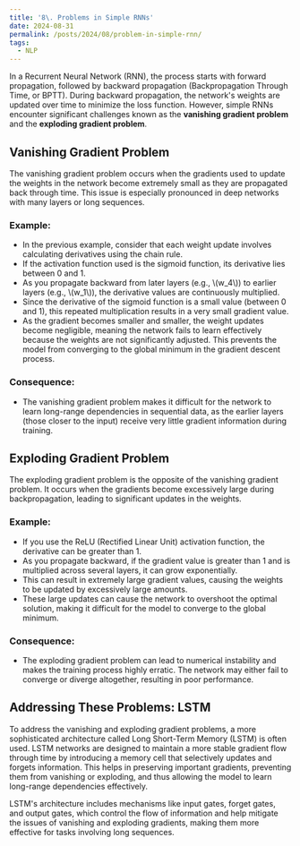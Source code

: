 ```yaml
---
title: '8\. Problems in Simple RNNs'
date: 2024-08-31
permalink: /posts/2024/08/problem-in-simple-rnn/
tags:
  - NLP
---
```



In a Recurrent Neural Network (RNN), the process starts with forward propagation, followed by backward propagation (Backpropagation Through Time, or BPTT). During backward propagation, the network's weights are updated over time to minimize the loss function. However, simple RNNs encounter significant challenges known as the **vanishing gradient problem** and the **exploding gradient problem**.

## Vanishing Gradient Problem

The vanishing gradient problem occurs when the gradients used to update the weights in the network become extremely small as they are propagated back through time. This issue is especially pronounced in deep networks with many layers or long sequences.

### Example:

- In the previous example, consider that each weight update involves calculating derivatives using the chain rule.
- If the activation function used is the sigmoid function, its derivative lies between 0 and 1.
- As you propagate backward from later layers (e.g., \\(w_4\\)) to earlier layers (e.g., \\(w_1\\)), the derivative values are continuously multiplied.
- Since the derivative of the sigmoid function is a small value (between 0 and 1), this repeated multiplication results in a very small gradient value.
- As the gradient becomes smaller and smaller, the weight updates become negligible, meaning the network fails to learn effectively because the weights are not significantly adjusted. This prevents the model from converging to the global minimum in the gradient descent process.

### Consequence:

- The vanishing gradient problem makes it difficult for the network to learn long-range dependencies in sequential data, as the earlier layers (those closer to the input) receive very little gradient information during training.

## Exploding Gradient Problem

The exploding gradient problem is the opposite of the vanishing gradient problem. It occurs when the gradients become excessively large during backpropagation, leading to significant updates in the weights.

### Example:

- If you use the ReLU (Rectified Linear Unit) activation function, the derivative can be greater than 1.
- As you propagate backward, if the gradient value is greater than 1 and is multiplied across several layers, it can grow exponentially.
- This can result in extremely large gradient values, causing the weights to be updated by excessively large amounts.
- These large updates can cause the network to overshoot the optimal solution, making it difficult for the model to converge to the global minimum.

### Consequence:

- The exploding gradient problem can lead to numerical instability and makes the training process highly erratic. The network may either fail to converge or diverge altogether, resulting in poor performance.

## Addressing These Problems: LSTM

To address the vanishing and exploding gradient problems, a more sophisticated architecture called Long Short-Term Memory (LSTM) is often used. LSTM networks are designed to maintain a more stable gradient flow through time by introducing a memory cell that selectively updates and forgets information. This helps in preserving important gradients, preventing them from vanishing or exploding, and thus allowing the model to learn long-range dependencies effectively.

LSTM's architecture includes mechanisms like input gates, forget gates, and output gates, which control the flow of information and help mitigate the issues of vanishing and exploding gradients, making them more effective for tasks involving long sequences.

